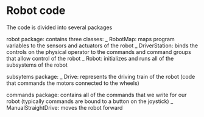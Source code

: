 # Robot code
The code is divided into several packages

robot package: contains three classes:
_ RobotMap: maps program variables to the sensors and actuators of the robot
_ DriverStation: binds the controls on the physical operator to the commands and command groups that allow control of the robot
_ Robot: initializes and runs all of the subsystems of the robot

subsytems package:
_ Drive: represents the driving train of the robot (code that commands the motors connected to the wheels)

commands package: contains all of the commands that we write for our robot (typically commands are bound to a button on the joystick)
_ ManualStraightDrive: moves the robot forward 


